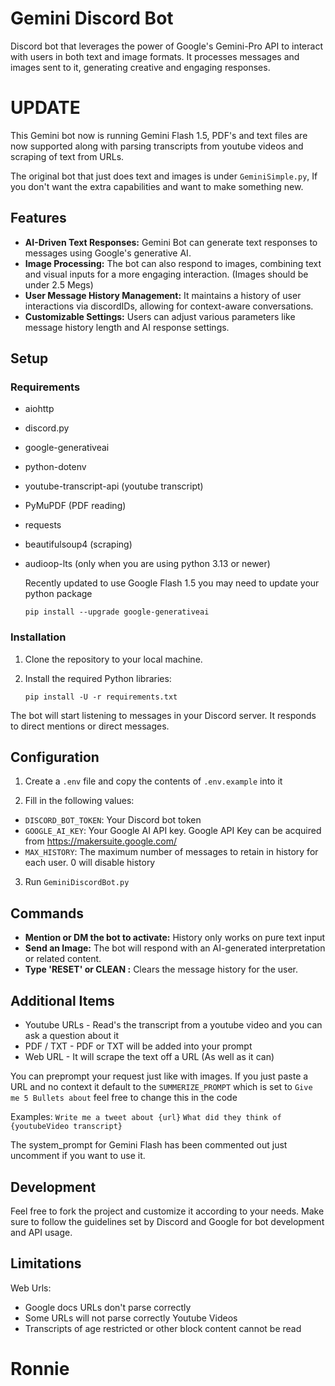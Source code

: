 # Gemini Discord Bot

 Discord bot that leverages the power of Google's Gemini-Pro API to interact with users in both text and image formats. It processes messages and images sent to it, generating creative and engaging responses. 

# UPDATE

This Gemini bot now is running Gemini Flash 1.5, PDF's and text files are now supported along with parsing transcripts from youtube videos and scraping of text from URLs.

The original bot that just does text and images is under `GeminiSimple.py`, If you don't want the extra capabilities and want to make something new.

## Features

- **AI-Driven Text Responses:** Gemini Bot can generate text responses to messages using Google's generative AI.
- **Image Processing:** The bot can also respond to images, combining text and visual inputs for a more engaging interaction. (Images should be under 2.5 Megs)
- **User Message History Management:** It maintains a history of user interactions via discordIDs, allowing for context-aware conversations.
- **Customizable Settings:** Users can adjust various parameters like message history length and AI response settings.

## Setup

### Requirements

- aiohttp
- discord.py
- google-generativeai
- python-dotenv
- youtube-transcript-api (youtube transcript)
- PyMuPDF (PDF reading)
- requests
- beautifulsoup4 (scraping)
- audioop-lts (only when you are using python 3.13 or newer)

  Recently updated to use Google Flash 1.5 you may need to update your python package

  ```
  pip install --upgrade google-generativeai

  ```


### Installation

1. Clone the repository to your local machine.
2. Install the required Python libraries:

   ```
   pip install -U -r requirements.txt
   ```
The bot will start listening to messages in your Discord server. It responds to direct mentions or direct messages.

## Configuration

1. Create a `.env` file and copy the contents of `.env.example` into it

2. Fill in the following values:

- `DISCORD_BOT_TOKEN`: Your Discord bot token
- `GOOGLE_AI_KEY`: Your Google AI API key. Google API Key can be acquired from https://makersuite.google.com/
- `MAX_HISTORY`: The maximum number of messages to retain in history for each user. 0 will disable history

3. Run `GeminiDiscordBot.py`


## Commands

- **Mention or DM the bot to activate:** History only works on pure text input
- **Send an Image:** The bot will respond with an AI-generated interpretation or related content.
- **Type 'RESET' or CLEAN :** Clears the message history for the user.

## Additional Items 

- Youtube URLs - Read's the transcript from a youtube video and you can ask a question about it
- PDF / TXT - PDF or TXT will be added into your prompt
- Web URL - It will scrape the text off a URL (As well as it can)

You can preprompt your request just like with images. If you just paste a URL and no context it default to the `SUMMERIZE_PROMPT` which is set to `Give me 5 Bullets about` feel free to change this in the code

Examples:
`Write me a tweet about {url}`
`What did they think of {youtubeVideo transcript}`

The system_prompt for Gemini Flash has been commented out just uncomment if you want to use it.


## Development

Feel free to fork the project and customize it according to your needs. Make sure to follow the guidelines set by Discord and Google for bot development and API usage.

## Limitations

Web Urls: 
- Google docs URLs don't parse correctly
- Some URLs will not parse correctly 
Youtube Videos
- Transcripts of age restricted or other block content cannot be read
# Ronnie
